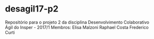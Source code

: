 # desagil17-p2
Repositório para o projeto 2 da disciplina Desenvolvimento Colaborativo Ágil do Insper - 2017/1
Membros:
Elisa Malzoni
Raphael Costa
Frederico Curti 

